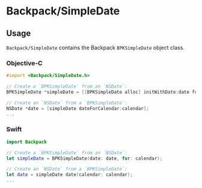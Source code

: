 # Backpack/SimpleDate

## Usage

`Backpack/SimpleDate` contains the Backpack `BPKSimpleDate` object class.

### Objective-C


```objective-c
#import <Backpack/SimpleDate.h>

// Create a `BPKSimpleDate` from an `NSDate`:
BPKSimpleDate *simpleDate = [[BPKSimpleDate alloc] initWithDate:date forCalendar:calendar];

// Create an `NSDate` from a `BPKSimpleDate`:
NSDate *date = [simpleDate dateForCalendar:calendar];
...
```

### Swift

```swift
import Backpack

// Create a `BPKSimpleDate` from an `NSDate`:
let simpleDate = BPKSimpleDate(date: date, for: calendar);

// Create an `NSDate` from a `BPKSimpleDate`:
let date = simpleDate date(calendar: calendar);
...
```

